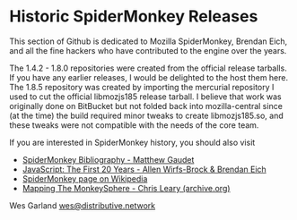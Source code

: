 # Historic SpiderMonkey Releases

This section of Github is dedicated to Mozilla SpiderMonkey, Brendan Eich, and all the fine hackers who have contributed to the engine over the years. 

The 1.4.2 - 1.8.0 repositories were created from the official release tarballs. If you have any earlier releases, I would be delighted to the host them here.
The 1.8.5 repository was created by importing the mercurial repository I used to cut the official libmozjs185 release tarball. I believe that work was originally done on BitBucket but not folded back into mozilla-central since (at the time) the build required minor tweaks to create libmozjs185.so, and these tweaks were not compatible with the needs of the core team.

If you are interested in SpiderMonkey history, you should also visit 
- [SpiderMonkey Bibliography - Matthew Gaudet](https://mgaudet.github.io/SpiderMonkeyBibliography/)
- [JavaScript: The First 20 Years - Allen Wirfs-Brock & Brendan Eich](https://zenodo.org/record/4960086)
- [SpiderMonkey page on Wikipedia](https://en.wikipedia.org/wiki/SpiderMonkey)
- [Mapping The MonkeySphere - Chris Leary (archive.org)](https://web.archive.org/web/20190318024148/http://blog.cdleary.com/2011/06/mapping-the-monkeysphere/)

Wes Garland
wes@distributive.network
